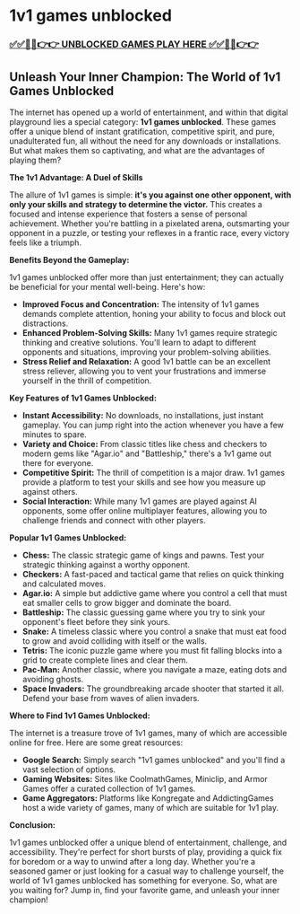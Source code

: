 # 1v1 games unblocked

### [✅✅🔴🔴👉👉 UNBLOCKED GAMES PLAY HERE ✅✅🔴🔴👉👉](https://topstoryindia.com)

##  Unleash Your Inner Champion: The World of 1v1 Games Unblocked

The internet has opened up a world of entertainment, and within that digital playground lies a special category: **1v1 games unblocked**. These games offer a unique blend of instant gratification, competitive spirit, and pure, unadulterated fun, all without the need for any downloads or installations.  But what makes them so captivating, and what are the advantages of playing them? 

**The 1v1 Advantage: A Duel of Skills**

The allure of 1v1 games is simple: **it's you against one other opponent, with only your skills and strategy to determine the victor.** This creates a focused and intense experience that fosters a sense of personal achievement.  Whether you're battling in a pixelated arena, outsmarting your opponent in a puzzle, or testing your reflexes in a frantic race, every victory feels like a triumph.

**Benefits Beyond the Gameplay:**

1v1 games unblocked offer more than just entertainment; they can actually be beneficial for your mental well-being. Here's how:

* **Improved Focus and Concentration:**  The intensity of 1v1 games demands complete attention, honing your ability to focus and block out distractions.
* **Enhanced Problem-Solving Skills:**  Many 1v1 games require strategic thinking and creative solutions. You'll learn to adapt to different opponents and situations, improving your problem-solving abilities.
* **Stress Relief and Relaxation:**  A good 1v1 battle can be an excellent stress reliever, allowing you to vent your frustrations and immerse yourself in the thrill of competition. 

**Key Features of 1v1 Games Unblocked:**

* **Instant Accessibility:** No downloads, no installations, just instant gameplay. You can jump right into the action whenever you have a few minutes to spare.
* **Variety and Choice:**  From classic titles like chess and checkers to modern gems like  "Agar.io" and "Battleship,"  there's a 1v1 game out there for everyone.
* **Competitive Spirit:**  The thrill of competition is a major draw.  1v1 games provide a platform to test your skills and see how you measure up against others.
* **Social Interaction:**  While many 1v1 games are played against AI opponents, some offer online multiplayer features, allowing you to challenge friends and connect with other players.

**Popular 1v1 Games Unblocked:**

* **Chess:** The classic strategic game of kings and pawns.  Test your strategic thinking against a worthy opponent.
* **Checkers:**  A fast-paced and tactical game that relies on quick thinking and calculated moves.
* **Agar.io:**  A simple but addictive game where you control a cell that must eat smaller cells to grow bigger and dominate the board.
* **Battleship:**  The classic guessing game where you try to sink your opponent's fleet before they sink yours.
* **Snake:**  A timeless classic where you control a snake that must eat food to grow and avoid colliding with itself or the walls.
* **Tetris:**  The iconic puzzle game where you must fit falling blocks into a grid to create complete lines and clear them.
* **Pac-Man:**  Another classic, where you navigate a maze, eating dots and avoiding ghosts.
* **Space Invaders:**  The groundbreaking arcade shooter that started it all.  Defend your base from waves of alien invaders. 

**Where to Find 1v1 Games Unblocked:**

The internet is a treasure trove of 1v1 games,  many of which are accessible online for free. Here are some great resources:

* **Google Search:**  Simply search "1v1 games unblocked" and you'll find a vast selection of options.
* **Gaming Websites:**  Sites like CoolmathGames,  Miniclip, and  Armor Games offer a curated collection of 1v1 games.
* **Game Aggregators:**  Platforms like Kongregate and AddictingGames host a wide variety of games, many of which are suitable for 1v1 play.

**Conclusion:**

1v1 games unblocked offer a unique blend of entertainment, challenge, and accessibility. They're perfect for short bursts of play, providing a quick fix for boredom or a way to unwind after a long day. Whether you're a seasoned gamer or just looking for a casual way to challenge yourself, the world of 1v1 games unblocked has something for everyone.  So, what are you waiting for?  Jump in,  find your favorite game, and  unleash your inner champion! 
